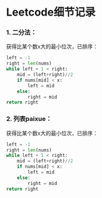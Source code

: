 # Leetcode细节记录
### 1. 二分法：
获得比某个数x大的最小位次，已排序：
```Python
left = -1
right = len(nums)
while left + 1 < right:
	mid = (left+right)//2
	if nums[mid] < x:
		left = mid
	else:
		right = mid
return right 
```
### 2. 列表paixue：
获得比某个数x大的最小位次，已排序：
```Python
left = -1
right = len(nums)
while left + 1 < right:
	mid = (left+right)//2
	if nums[mid] < x:
		left = mid
	else:
		right = mid
return right 
```
<!--stackedit_data:
eyJoaXN0b3J5IjpbLTEwMDY3OTAyMDJdfQ==
-->